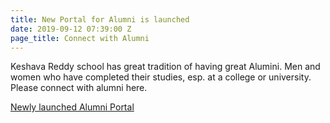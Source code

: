 ```yaml
---
title: New Portal for Alumni is launched
date: 2019-09-12 07:39:00 Z
page_title: Connect with Alumni
---
```


Keshava Reddy school has great tradition of having great Alumini. Men and women who have completed their studies, esp. at a college or university.
Please connect with alumni here.

[Newly launched Alumni Portal](https://krs.vaave.com/offline/notconfig.dz)